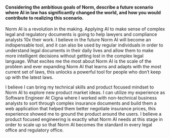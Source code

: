 #### Considering the ambitious goals of Norm, describe a future scenario where AI in law has significantly changed the world, and how you would contribute to realizing this scenario.

<p> Norm AI is a revolution in the making. Applying AI to make sense of complex legal and regulatory documents is going to help lawyers and compliance analysts 10x their work. I believe in the future Norm AI will become an indispensable tool, and it can also be used by regular individuals in order to understand legal documents in their daily lives and allow them to make more intelligent decisions without getting lost in the complex legal language. What excites me the most about Norm AI is the scale of the problem and ever expanding Norm AI that learns and adapts with the most current set of laws, this unlocks a powerful tool for people who don’t keep up with the latest laws.


I believe I can bring my technical skills and product focused mindset to Norm AI to explore new product market ideas. I can utilize my experience as Software Engineer At Cigna where I worked with non-technical business analysts to sort through complex insurance documents and build them a web application that helped them better negotiate insurance prices, this experience showed me to ground the product around the users. I believe a product focused engineering is exactly what Norm AI needs at this stage in order to scale up so that Norm AI becomes the standard in every legal office and regulatory office.</p>